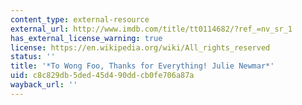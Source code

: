```yaml
---
content_type: external-resource
external_url: http://www.imdb.com/title/tt0114682/?ref_=nv_sr_1
has_external_license_warning: true
license: https://en.wikipedia.org/wiki/All_rights_reserved
status: ''
title: '*To Wong Foo, Thanks for Everything! Julie Newmar*'
uid: c8c829db-5ded-45d4-90dd-cb0fe706a87a
wayback_url: ''
---
```

